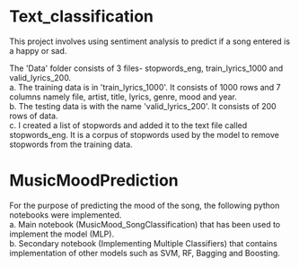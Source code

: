 # Text_classification
This project involves using sentiment analysis to predict if a song entered is a happy or sad. 

The 'Data' folder consists of 3 files- stopwords_eng, train_lyrics_1000 and valid_lyrics_200.</br>
a. The training data is in 'train_lyrics_1000'. It consists of 1000 rows and 7 columns namely file, artist, title, lyrics, genre, mood and year. </br>
b. The testing data is  with the name 'valid_lyrics_200'. It consists of 200 rows of data.</br>
c. I created a list of stopwords and added it to the text file called stopwords_eng. It is a corpus of stopwords used by the model to remove stopwords from the training data.</br>

# MusicMoodPrediction
For the purpose of predicting the mood of the song, the following python notebooks were implemented.</br>
a. Main notebook (MusicMood_SongClassification) that has been used to implement the model (MLP).</br>
b. Secondary notebook (Implementing Multiple Classifiers) that contains implementation of other models such as SVM, RF, Bagging and Boosting.</br>
